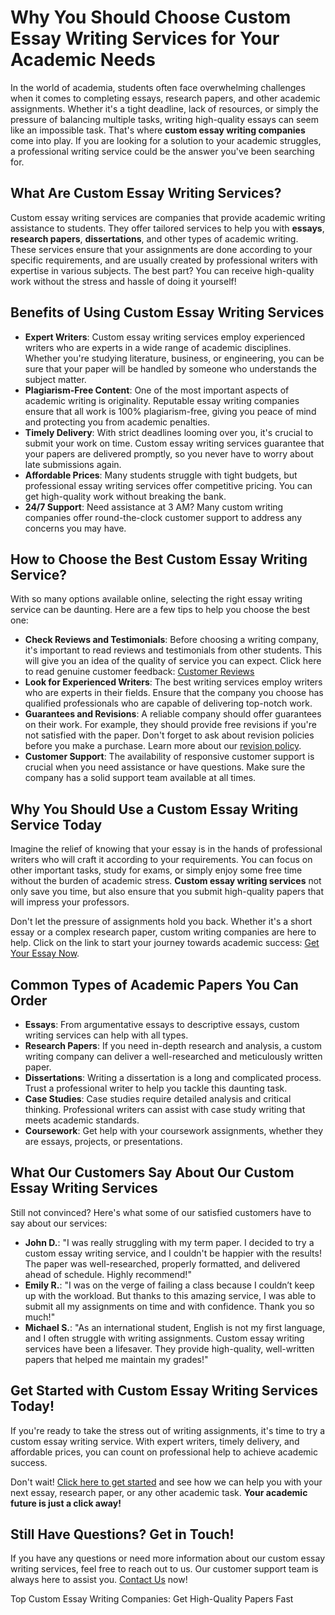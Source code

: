 <h1>Why You Should Choose Custom Essay Writing Services for Your Academic Needs</h1>

<p>In the world of academia, students often face overwhelming challenges when it comes to completing essays, research papers, and other academic assignments. Whether it's a tight deadline, lack of resources, or simply the pressure of balancing multiple tasks, writing high-quality essays can seem like an impossible task. That's where <strong>custom essay writing companies</strong> come into play. If you are looking for a solution to your academic struggles, a professional writing service could be the answer you've been searching for.</p>

<h2>What Are Custom Essay Writing Services?</h2>

<p>Custom essay writing services are companies that provide academic writing assistance to students. They offer tailored services to help you with <strong>essays</strong>, <strong>research papers</strong>, <strong>dissertations</strong>, and other types of academic writing. These services ensure that your assignments are done according to your specific requirements, and are usually created by professional writers with expertise in various subjects. The best part? You can receive high-quality work without the stress and hassle of doing it yourself!</p>

<h2>Benefits of Using Custom Essay Writing Services</h2>

<ul>
    <li><strong>Expert Writers</strong>: Custom essay writing services employ experienced writers who are experts in a wide range of academic disciplines. Whether you're studying literature, business, or engineering, you can be sure that your paper will be handled by someone who understands the subject matter.</li>
    <li><strong>Plagiarism-Free Content</strong>: One of the most important aspects of academic writing is originality. Reputable essay writing companies ensure that all work is 100% plagiarism-free, giving you peace of mind and protecting you from academic penalties.</li>
    <li><strong>Timely Delivery</strong>: With strict deadlines looming over you, it's crucial to submit your work on time. Custom essay writing services guarantee that your papers are delivered promptly, so you never have to worry about late submissions again.</li>
    <li><strong>Affordable Prices</strong>: Many students struggle with tight budgets, but professional essay writing services offer competitive pricing. You can get high-quality work without breaking the bank.</li>
    <li><strong>24/7 Support</strong>: Need assistance at 3 AM? Many custom writing companies offer round-the-clock customer support to address any concerns you may have.</li>
</ul>

<h2>How to Choose the Best Custom Essay Writing Service?</h2>

<p>With so many options available online, selecting the right essay writing service can be daunting. Here are a few tips to help you choose the best one:</p>

<ul>
    <li><strong>Check Reviews and Testimonials</strong>: Before choosing a writing company, it's important to read reviews and testimonials from other students. This will give you an idea of the quality of service you can expect. Click here to read genuine customer feedback: <a href="https://tinyurl.com/topessay?keyword=custom+essay+writing+companies">Customer Reviews</a></li>
    <li><strong>Look for Experienced Writers</strong>: The best writing services employ writers who are experts in their fields. Ensure that the company you choose has qualified professionals who are capable of delivering top-notch work.</li>
    <li><strong>Guarantees and Revisions</strong>: A reliable company should offer guarantees on their work. For example, they should provide free revisions if you're not satisfied with the paper. Don't forget to ask about revision policies before you make a purchase. Learn more about our <a href="https://tinyurl.com/topessay?keyword=custom+essay+writing+companies">revision policy</a>.</li>
    <li><strong>Customer Support</strong>: The availability of responsive customer support is crucial when you need assistance or have questions. Make sure the company has a solid support team available at all times.</li>
</ul>

<h2>Why You Should Use a Custom Essay Writing Service Today</h2>

<p>Imagine the relief of knowing that your essay is in the hands of professional writers who will craft it according to your requirements. You can focus on other important tasks, study for exams, or simply enjoy some free time without the burden of academic stress. <strong>Custom essay writing services</strong> not only save you time, but also ensure that you submit high-quality papers that will impress your professors.</p>

<p>Don't let the pressure of assignments hold you back. Whether it's a short essay or a complex research paper, custom writing companies are here to help. Click on the link to start your journey towards academic success: <a href="https://tinyurl.com/topessay?keyword=custom+essay+writing+companies">Get Your Essay Now</a>.</p>

<h2>Common Types of Academic Papers You Can Order</h2>

<ul>
    <li><strong>Essays</strong>: From argumentative essays to descriptive essays, custom writing services can help with all types.</li>
    <li><strong>Research Papers</strong>: If you need in-depth research and analysis, a custom writing company can deliver a well-researched and meticulously written paper.</li>
    <li><strong>Dissertations</strong>: Writing a dissertation is a long and complicated process. Trust a professional writer to help you tackle this daunting task.</li>
    <li><strong>Case Studies</strong>: Case studies require detailed analysis and critical thinking. Professional writers can assist with case study writing that meets academic standards.</li>
    <li><strong>Coursework</strong>: Get help with your coursework assignments, whether they are essays, projects, or presentations.</li>
</ul>

<h2>What Our Customers Say About Our Custom Essay Writing Services</h2>

<p>Still not convinced? Here's what some of our satisfied customers have to say about our services:</p>

<ul>
    <li><strong>John D.</strong>: "I was really struggling with my term paper. I decided to try a custom essay writing service, and I couldn't be happier with the results! The paper was well-researched, properly formatted, and delivered ahead of schedule. Highly recommend!"</li>
    <li><strong>Emily R.</strong>: "I was on the verge of failing a class because I couldn’t keep up with the workload. But thanks to this amazing service, I was able to submit all my assignments on time and with confidence. Thank you so much!"</li>
    <li><strong>Michael S.</strong>: "As an international student, English is not my first language, and I often struggle with writing assignments. Custom essay writing services have been a lifesaver. They provide high-quality, well-written papers that helped me maintain my grades!"</li>
</ul>

<h2>Get Started with Custom Essay Writing Services Today!</h2>

<p>If you're ready to take the stress out of writing assignments, it's time to try a custom essay writing service. With expert writers, timely delivery, and affordable prices, you can count on professional help to achieve academic success.</p>

<p>Don't wait! <a href="https://tinyurl.com/topessay?keyword=custom+essay+writing+companies">Click here to get started</a> and see how we can help you with your next essay, research paper, or any other academic task. <strong>Your academic future is just a click away!</strong></p>

<h2>Still Have Questions? Get in Touch!</h2>

<p>If you have any questions or need more information about our custom essay writing services, feel free to reach out to us. Our customer support team is always here to assist you. <a href="https://tinyurl.com/topessay?keyword=custom+essay+writing+companies">Contact Us</a> now!</p>
Top Custom Essay Writing Companies: Get High-Quality Papers Fast
